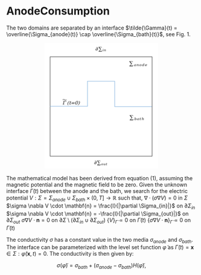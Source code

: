 # AnodeConsumption

The two domains are separated by an interface $\tilde{\Gamma}(t) = \overline{\Sigma_{anode}(t)} \cap \overline{\Sigma_{bath}(t)}$, see Fig. 1.

<p align="center">
  <img src="Figures/geometry_anode.png" alt="Geometry of the simplified problem." width="300"/>
</p>

The mathematical model has been derived from equation (1), assuming the magnetic potential and the magnetic field to be zero. Given the unknown interface $\tilde{\Gamma}(t)$ between the anode and the bath, we search for the electric potential $V: \Sigma=\Sigma_{anode} \cup \Sigma_{bath} \times (0, T] \to \mathbb{R}$ such that,
$\nabla \cdot (\sigma \nabla V) = 0$ in $\Sigma$
$\sigma \nabla V \cdot \mathbf{n} = \frac{I}{|\partial \Sigma_{in}|}$ on $\partial \Sigma_{in}$
$\sigma \nabla V \cdot \mathbf{n} = -\frac{I}{|\partial \Sigma_{out}|}$ on $\partial \Sigma_{out}$
$\sigma \nabla V \cdot \mathbf{n} = 0$ on $\partial \Sigma \setminus (\partial \Sigma_{in} \cup \partial \Sigma_{out})$
$\{V\}_{\tilde{\Gamma}} = 0$ on $\tilde{\Gamma}(t)$
$\{\sigma \nabla V \cdot \mathbf{n}\}_{\tilde{\Gamma}} = 0$ on $\tilde{\Gamma}(t)$

The conductivity $\sigma$ has a constant value in the two media $\sigma_{anode}$ and $\sigma_{bath}$. The interface can be parameterized with the level set function $\tilde{\varphi}$ as $\tilde{\Gamma}(t) = {\mathbf{x} \in \Sigma : \tilde{\varphi}(\mathbf{x}, t) = 0}$. The conductivity is then given by:

```math
\sigma(\tilde{\varphi}) = \sigma_{bath} + (\sigma_{anode} - \sigma_{bath}) H(\tilde{\varphi}),


